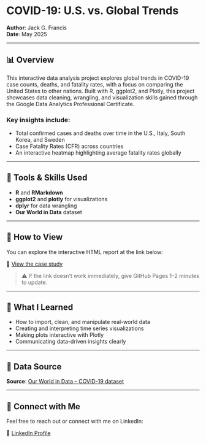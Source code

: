 # COVID-19: U.S. vs. Global Trends

**Author**: Jack G. Francis  
**Date**: May 2025

---

## 📊 Overview

This interactive data analysis project explores global trends in COVID-19 case counts, deaths, and fatality rates, with a focus on comparing the United States to other nations. Built with R, ggplot2, and Plotly, this project showcases data cleaning, wrangling, and visualization skills gained through the Google Data Analytics Professional Certificate.

### Key insights include:
- Total confirmed cases and deaths over time in the U.S., Italy, South Korea, and Sweden
- Case Fatality Rates (CFR) across countries
- An interactive heatmap highlighting average fatality rates globally

---

## 🧪 Tools & Skills Used

- **R** and **RMarkdown**
- **ggplot2** and **plotly** for visualizations
- **dplyr** for data wrangling
- **Our World in Data** dataset

---

## 📂 How to View

You can explore the interactive HTML report at the link below:

🔗 [View the case study](https://smilinjack.github.io/data_analysis/covid_us_vs_global.html)

> ⚠️ If the link doesn’t work immediately, give GitHub Pages 1–2 minutes to update.

---

## 🧠 What I Learned

- How to import, clean, and manipulate real-world data
- Creating and interpreting time series visualizations
- Making plots interactive with Plotly
- Communicating data-driven insights clearly

---

## 📌 Data Source

**Source**: [Our World in Data – COVID-19 dataset](https://ourworldindata.org/coronavirus)

---

## 🤝 Connect with Me

Feel free to reach out or connect with me on LinkedIn:

🔗 [LinkedIn Profile](https://www.linkedin.com/in/jack-f-39784232a/)
